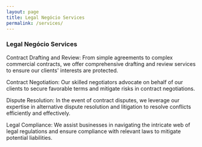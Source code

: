 ```yaml
---
layout: page
title: Legal Negócio Services
permalink: /services/
---
```

### Legal Negócio Services

Contract Drafting and Review: From simple agreements to complex commercial contracts, we offer comprehensive drafting and review services to ensure our clients' interests are protected.

Contract Negotiation: Our skilled negotiators advocate on behalf of our clients to secure favorable terms and mitigate risks in contract negotiations.

Dispute Resolution: In the event of contract disputes, we leverage our expertise in alternative dispute resolution and litigation to resolve conflicts efficiently and effectively.

Legal Compliance: We assist businesses in navigating the intricate web of legal regulations and ensure compliance with relevant laws to mitigate potential liabilities.
